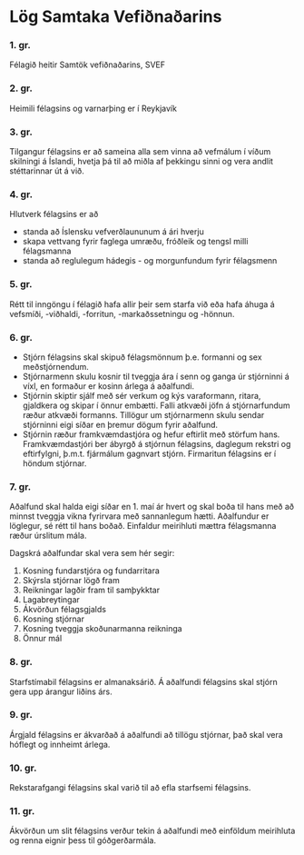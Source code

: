 # Lög Samtaka Vefiðnaðarins

### 1. gr.
Félagið heitir Samtök vefiðnaðarins, SVEF

### 2. gr.
Heimili félagsins og varnarþing er í Reykjavík

### 3. gr.
Tilgangur félagsins er að sameina alla sem vinna að vefmálum í víðum skilningi á Íslandi, hvetja þá til að miðla af þekkingu sinni og vera andlit stéttarinnar út á við.

### 4. gr.
Hlutverk félagsins er að
- standa að Íslensku vefverðlaununum á ári hverju
- skapa vettvang fyrir faglega umræðu, fróðleik og tengsl milli félagsmanna
- standa að reglulegum hádegis - og morgunfundum fyrir félagsmenn

### 5. gr.
Rétt til inngöngu í félagið hafa allir þeir sem starfa við eða hafa áhuga á vefsmíði, -viðhaldi, -forritun, -markaðssetningu og -hönnun.

### 6. gr.
- Stjórn félagsins skal skipuð félagsmönnum þ.e. formanni og sex meðstjórnendum.
- Stjórnarmenn skulu kosnir til tveggja ára í senn og ganga úr stjórninni á víxl, en formaður er kosinn árlega á aðalfundi.
- Stjórnin skiptir sjálf með sér verkum og kýs varaformann, ritara, gjaldkera og skipar í önnur embætti. Falli atkvæði jöfn á stjórnarfundum ræður atkvæði formanns. Tillögur um stjórnarmenn skulu sendar stjórninni eigi síðar en þremur dögum fyrir aðalfund.
- Stjórnin ræður framkvæmdastjóra og hefur eftirlit með störfum hans. Framkvæmdastjóri ber ábyrgð á stjórnun félagsins, daglegum rekstri og eftirfylgni, þ.m.t. fjármálum gagnvart stjórn. Firmaritun félagsins er í höndum stjórnar.

### 7. gr.
Aðalfund skal halda eigi síðar en 1. maí ár hvert og skal boða til hans með að minnst tveggja vikna fyrirvara með sannanlegum hætti. Aðalfundur er löglegur, sé rétt til hans boðað. Einfaldur meirihluti mættra félagsmanna ræður úrslitum mála.

Dagskrá aðalfundar skal vera sem hér segir:
  1.  Kosning fundarstjóra og fundarritara
  2.  Skýrsla stjórnar lögð fram
  3.  Reikningar lagðir fram til samþykktar
  4.  Lagabreytingar
  5.  Ákvörðun félagsgjalds
  6.  Kosning stjórnar
  7.  Kosning tveggja skoðunarmanna reikninga
  8.  Önnur mál

### 8. gr.
Starfstímabil félagsins er almanaksárið. Á aðalfundi félagsins skal stjórn gera upp árangur liðins árs.

### 9. gr.
Árgjald félagsins er ákvarðað á aðalfundi að tillögu stjórnar, það skal vera hóflegt og innheimt árlega.

### 10. gr.
Rekstarafgangi félagsins skal varið til að efla starfsemi félagsins.

### 11. gr.
Ákvörðun um slit félagsins verður tekin á aðalfundi með einföldum meirihluta og renna eignir þess til góðgerðarmála.
